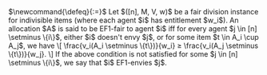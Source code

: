 <span class="invisible">
$\newcommand{\defeq}{:=}$
</span>
Let $([n], M, V, w)$ be a fair division instance for indivisible items
(where each agent $i$ has entitlement $w_i$).
An allocation $A$ is said to be EF1-fair to agent $i$ iff
for every agent $j \in [n] \setminus \{i\}$, either $i$ doesn't envy $j$,
or for some item $t \in A_i \cup A_j$, we have
\[ \frac{v_i(A_i \setminus \{t\})}{w_i} ≥ \frac{v_i(A_j \setminus \{t\})}{w_j}. \]
If the above condition is not satisfied for some $j \in [n] \setminus \{i\}$,
we say that $i$ EF1-envies $j$.
